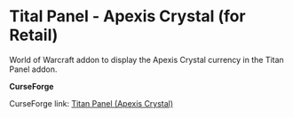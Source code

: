 # Tital Panel - Apexis Crystal (for Retail)

World of Warcraft addon to display the Apexis Crystal currency in the Titan Panel addon.

**CurseForge**

CurseForge link: [Titan Panel (Apexis Crystal)](https://www.curseforge.com/wow/addons/titan-panel-apexis-crystal)